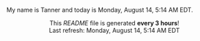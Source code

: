My name is Tanner and today is Monday, August 14, 5:14 AM EDT.

<p align="center">This <i>README</i> file is generated <b>every 3 hours</b>!</br>Last refresh: Monday, August 14, 5:14 AM EDT<br /></p>
